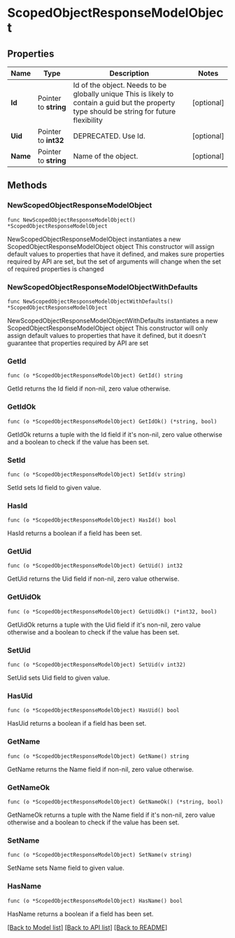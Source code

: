# ScopedObjectResponseModelObject

## Properties

Name | Type | Description | Notes
------------ | ------------- | ------------- | -------------
**Id** | Pointer to **string** | Id of the object. Needs to be globally unique This is likely to contain a guid but the property type should be string for future flexibility | [optional] 
**Uid** | Pointer to **int32** | DEPRECATED. Use Id. | [optional] 
**Name** | Pointer to **string** | Name of the object. | [optional] 

## Methods

### NewScopedObjectResponseModelObject

`func NewScopedObjectResponseModelObject() *ScopedObjectResponseModelObject`

NewScopedObjectResponseModelObject instantiates a new ScopedObjectResponseModelObject object
This constructor will assign default values to properties that have it defined,
and makes sure properties required by API are set, but the set of arguments
will change when the set of required properties is changed

### NewScopedObjectResponseModelObjectWithDefaults

`func NewScopedObjectResponseModelObjectWithDefaults() *ScopedObjectResponseModelObject`

NewScopedObjectResponseModelObjectWithDefaults instantiates a new ScopedObjectResponseModelObject object
This constructor will only assign default values to properties that have it defined,
but it doesn't guarantee that properties required by API are set

### GetId

`func (o *ScopedObjectResponseModelObject) GetId() string`

GetId returns the Id field if non-nil, zero value otherwise.

### GetIdOk

`func (o *ScopedObjectResponseModelObject) GetIdOk() (*string, bool)`

GetIdOk returns a tuple with the Id field if it's non-nil, zero value otherwise
and a boolean to check if the value has been set.

### SetId

`func (o *ScopedObjectResponseModelObject) SetId(v string)`

SetId sets Id field to given value.

### HasId

`func (o *ScopedObjectResponseModelObject) HasId() bool`

HasId returns a boolean if a field has been set.

### GetUid

`func (o *ScopedObjectResponseModelObject) GetUid() int32`

GetUid returns the Uid field if non-nil, zero value otherwise.

### GetUidOk

`func (o *ScopedObjectResponseModelObject) GetUidOk() (*int32, bool)`

GetUidOk returns a tuple with the Uid field if it's non-nil, zero value otherwise
and a boolean to check if the value has been set.

### SetUid

`func (o *ScopedObjectResponseModelObject) SetUid(v int32)`

SetUid sets Uid field to given value.

### HasUid

`func (o *ScopedObjectResponseModelObject) HasUid() bool`

HasUid returns a boolean if a field has been set.

### GetName

`func (o *ScopedObjectResponseModelObject) GetName() string`

GetName returns the Name field if non-nil, zero value otherwise.

### GetNameOk

`func (o *ScopedObjectResponseModelObject) GetNameOk() (*string, bool)`

GetNameOk returns a tuple with the Name field if it's non-nil, zero value otherwise
and a boolean to check if the value has been set.

### SetName

`func (o *ScopedObjectResponseModelObject) SetName(v string)`

SetName sets Name field to given value.

### HasName

`func (o *ScopedObjectResponseModelObject) HasName() bool`

HasName returns a boolean if a field has been set.


[[Back to Model list]](../README.md#documentation-for-models) [[Back to API list]](../README.md#documentation-for-api-endpoints) [[Back to README]](../README.md)


